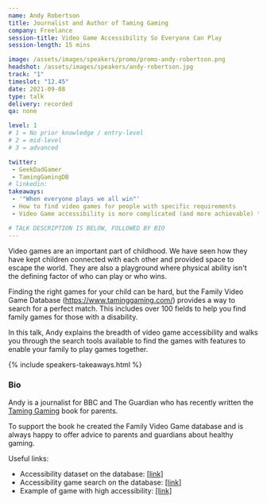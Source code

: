 ```yaml
---
name: Andy Robertson
title: Journalist and Author of Taming Gaming 
company: Freelance
session-title: Video Game Accessibility So Everyone Can Play
session-length: 15 mins

image: /assets/images/speakers/promo/promo-andy-robertson.png
headshot: /assets/images/speakers/andy-robertson.jpg
track: "1"
timeslot: "12.45"
date: 2021-09-08
type: talk
delivery: recorded
qa: none

level: 1
# 1 = No prior knowledge / entry-level
# 2 = mid-level
# 3 = advanced

twitter:
 - GeekDadGamer
 - TamingGamingDB
# linkedin: 
takeaways:
 - '"When everyone plays we all win"'
 - How to find video games for people with specific requirements
 - Video Game accessibility is more complicated (and more achievable) than you think

# TALK DESCRIPTION IS BELOW, FOLLOWED BY BIO
---
```


Video games are an important part of childhood. We have seen how they have kept children connected with each other and provided space to escape the world. They are also a playground where physical ability isn't the defining factor of who can play or who wins.

Finding the right games for your child can be hard, but the Family Video Game Database (<a href="https://www.taminggaming.com/" target="_blank" rel="nofollow">https://www.taminggaming.com/</a>) provides a way to search for a perfect match. This includes over 100 fields to help you find family games for those with a disability. 

In this talk, Andy explains the breadth of video game accessibility and walks you through the search tools available to find the games with features to enable your family to play games together.

{% include speakers-takeaways.html %}

<h3>Bio</h3>

Andy is a journalist for BBC and The Guardian who has recently written the <a href="https://www.amazon.co.uk/Taming-Gaming-Guide-healthy-habits-ebook/dp/B085178RMY" rel="nofollow" target="_blank">Taming Gaming</a> book for parents.

To support the book he created the Family Video Game database and is always happy to offer advice to parents and guardians about healthy gaming.
 
Useful links: 

* Accessibility dataset on the database: <a href="https://www.taminggaming.com/accessibility" target="_blank" rel="nofollow">[link]</a>
* Accessibility game search on the database:  <a href="https://www.taminggaming.com/search/accessibility+features/yes/sort/Likes/show/controls/source/search" target="_blank" rel="nofollow">[link]</a>
* Example of game with high accessibility:  <a href="https://www.taminggaming.com/game/The+Last+Of+Us+Part+II" target="_blank" rel="nofollow">[link]</a>
